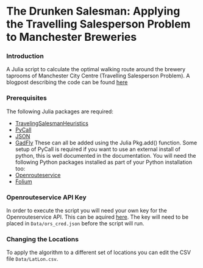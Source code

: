 The Drunken Salesman: Applying the Travelling Salesperson Problem to Manchester Breweries
==============

### Introduction
A Julia script to calculate the optimal walking route around the brewery taprooms of Manchester City Centre (Travelling Salesperson Problem). A blogpost describing the code can be found [here](www.ncalvert.uk/posts/drunkensalesman/)

### Prerequisites
The following Julia packages are required:
* [TravelingSalesmanHeuristics](https://github.com/evanfields/TravelingSalesmanHeuristics.jl)
* [PyCall](https://github.com/JuliaPy/PyCall.jl)
* [JSON](https://github.com/JuliaIO/JSON.jl)
* [GadFly](http://gadflyjl.org/stable/)
These can all be added using the Julia Pkg.add() function. Some setup of PyCall is required if you want to use an external install of python, this is well documented in the documentation. You will need the following Python packages installed as part of your Python installation too:
* [Openrouteservice](https://openrouteservice.org/)
* [Folium](https://python-visualization.github.io/folium/)

### Openrouteservice API Key
In order to execute the script you will need your own key for the Openrouteservice API. This can be aquired [here](https://openrouteservice.org/log-in/). The key will need to be placed in ```Data/ors_cred.json``` before the script will run. 

### Changing the Locations
To apply the algorithm to a different set of locations you can edit the CSV file ```Data/LatLon.csv```.
